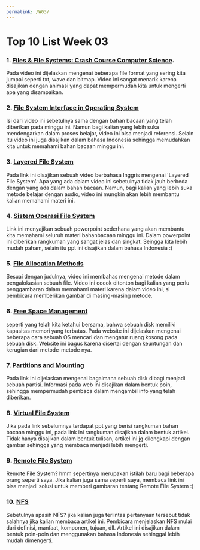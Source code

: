 ```yaml
---
permalink: /W03/
---
```


# Top 10 List Week 03

### 1. [Files & File Systems: Crash Course Computer Science](https://youtu.be/KN8YgJnShPM).
Pada video ini dijelaskan mengenai beberapa file format yang sering kita jumpai seperti txt, wave dan bitmap. Video ini sangat menarik karena disajikan dengan animasi yang dapat mempermudah kita untuk mengerti apa yang disampaikan.
 
### 2. [File System Interface in Operating System](https://youtu.be/_ItDnNNV1wk)
Isi dari video ini sebetulnya sama dengan bahan bacaan yang telah diberikan pada minggu ini. Namun bagi kalian yang lebih suka mendengarkan dalam proses belajar, video ini bisa menjadi referensi. Selain itu video ini juga disajikan dalam bahasa Indonesia sehingga memudahkan kita untuk memahami bahan bacaan minggu ini.

### 3. [Layered File System](https://youtu.be/2MlaqSmklhM)
Pada link ini disajikan sebuah video berbahasa Inggris mengenai 'Layered File System'. Apa yang ada dalam video ini sebetulnya tidak jauh berbeda dengan yang ada dalam bahan bacaan. Namun, bagi kalian yang lebih suka metode belajar dengan audio, video ini mungkin akan lebih membantu kalian memahami materi ini. 

### 4. [Sistem Operasi File System](https://docplayer.info/49133003-Sistem-operasi-file-system.html)
Link ini menyajikan sebuah powerpoint sederhana yang akan membantu kita memahami seluruh materi bahanbacaan minggu ini. Dalam powerpoint ini diberikan rangkuman yang sangat jelas dan singkat. Seingga kita lebih mudah paham, selain itu ppt ini disajikan dalam bahasa Indonesia :)

### 5. [File Allocation Methods](https://youtu.be/LWPMnCNd1q8)
Sesuai dengan judulnya, video ini membahas mengenai metode dalam pengalokasian sebuah file. Video ini cocok ditonton bagi kalian yang perlu penggambaran dalam memahami materi karena dalam video ini, si pembicara memberikan gambar di masing-masing metode.

### 6. [Free Space Management](https://www.includehelp.com/operating-systems/free-space-management.aspx)
seperti yang telah kita ketahui bersama, bahwa sebuah disk memiliki kapasitas memori yang terbatas. Pada website ini dijelaskan mengenai beberapa cara sebuah OS mencari dan mengatur ruang kosong pada sebuah disk. Website ini bagus karena disertai dengan keuntungan dan kerugian dari metode-metode nya.

### 7. [Partitions and Mounting](https://educatech.in/partitions-and-mounting/)
Pada link ini dijelaskan mengenai bagaimana sebuah disk dibagi menjadi sebuah partisi. Informasi pada web ini disajikan dalam bentuk poin, sehingga mempermudah pembaca dalam mengambil info yang telah diberikan. 

### 8. [Virtual File System](http://khakimah.blogspot.com/2013/03/virtual-file-system-vfs.html.)
Jika pada link sebelumnya terdapat ppt yang berisi rangkuman bahan bacaan minggu ini, pada link ini rangkuman disajikan dalam bentuk artikel. Tidak hanya disajikan dalam bentuk tulisan, artikel ini jg dilengkapi dengan gambar sehingga yang membaca menjadi lebih mengerti.

### 9. [Remote File System](http://openstorage.gunadarma.ac.id/linux/docs/v06/Kuliah/SistemOperasi/BUKU/SistemOperasi-4.X-2/ch14s08.html#:~:text=%EF%BF%BDRemote%20File%20System%20mengijinkan,yang%20di%2Dshare%20disebut%20dengan)
Remote File System? hmm sepertinya merupakan istilah baru bagi beberapa orang seperti saya. Jika kalian juga sama seperti saya, membaca link ini bisa menjadi solusi untuk memberi gambaran tentang Remote File System :)

### 10. [NFS](https://medium.com/mtiakakom/network-file-system-nfs-f1a14b7b33e2)
Sebetulnya apasih NFS? jika kalian juga terlintas pertanyaan tersebut tidak salahnya jika kalian membaca artikel ini. Pembicara menjelaskan NFS mulai dari definisi, manfaat, komponen, tujuan, dll. Artikel ini disajikan dalam bentuk poin-poin dan menggunakan bahasa Indonesia sehinggal lebih mudah dimengerti.

